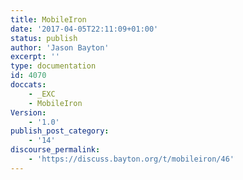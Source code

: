 ```yaml
---
title: MobileIron
date: '2017-04-05T22:11:09+01:00'
status: publish
author: 'Jason Bayton'
excerpt: ''
type: documentation
id: 4070
doccats:
    - _EXC
    - MobileIron
Version:
    - '1.0'
publish_post_category:
    - '14'
discourse_permalink:
    - 'https://discuss.bayton.org/t/mobileiron/46'
---
```

<!DOCTYPE html PUBLIC "-//W3C//DTD HTML 4.0 Transitional//EN" "http://www.w3.org/TR/REC-html40/loose.dtd">
<?xml encoding="UTF-8">
